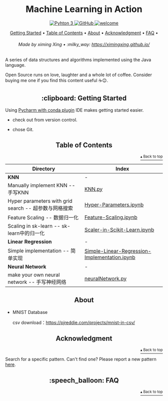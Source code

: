<h1 id="close_look_java" align="center">Machine Learning in Action</h1>

<p align="center">
    <a href="https://www.python.org/">
        <img src="https://img.shields.io/badge/python-3.5%20%7C%203.6%20%7C%203.7-blue" alt="Pyhton 3">
    </a>
    <a href="http://www.apache.org/licenses/">
        <img src="https://img.shields.io/badge/license-Apache-blue" alt="GitHub">
    </a>
    <a href="#">
        <img src="https://img.shields.io/static/v1.svg?label=Contributions&message=Welcome&color=0059b3&style=flat-square" alt="welcome">
    </a>
</p>

<p align="center">
    <a href="#clipboard-getting-started">Getting Started</a> •
    <a href="#table-of-contents">Table of Contents</a> •
    <a href="#about">About</a> •
    <a href="#acknowledgment">Acknowledgment</a> •
    <a href="#speech_balloon-faq">FAQ</a> •
</p>

<h6 align="center">Made by ximing Xing • :milky_way: 
<a href="https://ximingxing.github.io/">https://ximingxing.github.io/</a>
</h6>

A series of data structures and algorithms implemented using the Java language.

Open Source runs on love, laughter and a whole lot of coffee. Consider buying me one if you find this content useful ☕️😉.

<h2 align="center">:clipboard: Getting Started</h2>

Using [Pycharm with conda plugin](https://www.jetbrains.com/pycharm/promo/anaconda/) IDE makes getting started easier.

- check out from version control.

- chose Git.

<h2 align="center">Table of Contents</h2>
<p align="right"><a href="#close_look_java"><sup>▴ Back to top</sup></a></p>

Directory | Index
------------ | ------------
**KNN** | -
Manually implement KNN -- 手写KNN | [KNN.py](https://github.com/ximingxing/Machine-Learning-in-Action/blob/master/KNN/function/kNN.py)
Hyper parameters with grid search -- 超参数与网格搜索 | [Hyper-Parameters.ipynb](https://github.com/ximingxing/Machine-Learning-in-Action/blob/master/KNN/Hyper-Parameters.ipynb)
Feature Scaling -- 数据归一化 | [Feature-Scaling.ipynb](https://github.com/ximingxing/Machine-Learning-in-Action/blob/master/KNN/Feature-Scaling.ipynb)
Scaling in sk-learn -- sk-learn中的归一化| [Scaler-in-Scikit-Learn.ipynb](https://github.com/ximingxing/Machine-Learning-in-Action/blob/master/KNN/Scaler-in-Scikit-Learn.ipynb)
**Linear Regression** | -
Simple implementation  -- 简单实现 | [Simple-Linear-Regression-Implementation.ipynb](https://github.com/ximingxing/Machine-Learning-in-Action/blob/master/Linear-Regression/Simple-Linear-Regression-Implementation.ipynb)
**Neural Network** | -
make your own neural network -- 手写神经网络 | [neuralNetwork.py](https://github.com/ximingxing/Machine-Learning-in-Action/blob/master/Neural_Network/neuralNetwork.py)


<h2 align="center">About</h2>

* MNIST Database

    csv download：https://pjreddie.com/projects/mnist-in-csv/

<h2 align="center">Acknowledgment</h2>
<p align="right"><a href="#close_look_java"><sup>▴ Back to top</sup></a></p>

Search for a specific pattern. Can't find one? Please report a new pattern [here](https://github.com/ximingxing/Machine-Learning-in-Action/issues).

<h2 align="center">:speech_balloon: FAQ</h2>
<p align="right"><a href="#close_look_java"><sup>▴ Back to top</sup></a></p>
